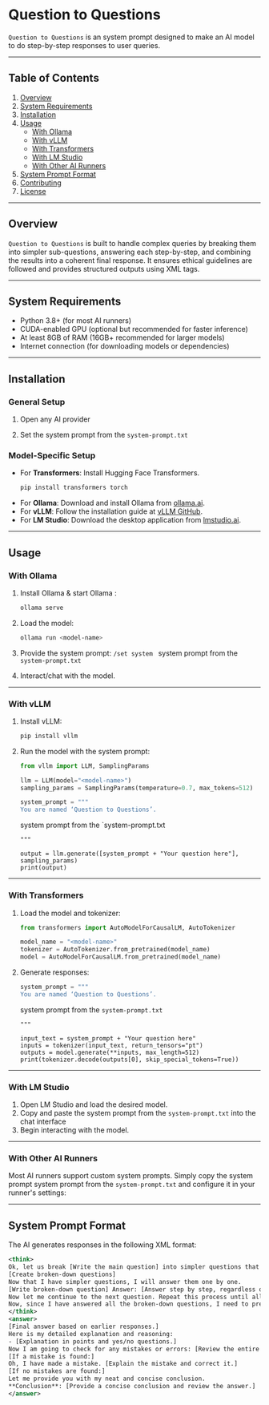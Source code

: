 # Question to Questions 

`Question to Questions` is an system prompt designed to make an AI model to do step-by-step responses to user queries. 

---

## Table of Contents

1. [Overview](#overview)
2. [System Requirements](#system-requirements)
3. [Installation](#installation)
4. [Usage](#usage)
   - [With Ollama](#with-ollama)
   - [With vLLM](#with-vllm)
   - [With Transformers](#with-transformers)
   - [With LM Studio](#with-lm-studio)
   - [With Other AI Runners](#with-other-ai-runners)
5. [System Prompt Format](#system-prompt-format)
6. [Contributing](#contributing)
7. [License](#license)

---

## Overview

`Question to Questions` is built to handle complex queries by breaking them into simpler sub-questions, answering each step-by-step, and combining the results into a coherent final response. It ensures ethical guidelines are followed and provides structured outputs using XML tags.

---

## System Requirements

- Python 3.8+ (for most AI runners)
- CUDA-enabled GPU (optional but recommended for faster inference)
- At least 8GB of RAM (16GB+ recommended for larger models)
- Internet connection (for downloading models or dependencies)

---

## Installation

### General Setup
1. Open any AI provider

2. Set the system prompt from the `system-prompt.txt`


### Model-Specific Setup
- For **Transformers**: Install Hugging Face Transformers.
  ```bash
  pip install transformers torch
  ```
- For **Ollama**: Download and install Ollama from [ollama.ai](https://ollama.ai).
- For **vLLM**: Follow the installation guide at [vLLM GitHub](https://github.com/vllm-project/vllm).
- For **LM Studio**: Download the desktop application from [lmstudio.ai](https://lmstudio.ai).

---

## Usage

### With Ollama

1. Install Ollama & start Ollama :
   ```bash
   ollama serve
   ```
2. Load the model:
   ```bash
   ollama run <model-name>
   ```
3. Provide the system prompt:
   `/set system ` system prompt from the `system-prompt.txt`

4. Interact/chat with the model.

---

### With vLLM

1. Install vLLM:
   ```bash
   pip install vllm
   ```
2. Run the model with the system prompt:
   ```python
   from vllm import LLM, SamplingParams

   llm = LLM(model="<model-name>")
   sampling_params = SamplingParams(temperature=0.7, max_tokens=512)

   system_prompt = """
   You are named ‘Question to Questions’.
   ```
   system prompt from the `system-prompt.txt
   ```
   """

   output = llm.generate([system_prompt + "Your question here"], sampling_params)
   print(output)
   ```

---

### With Transformers

1. Load the model and tokenizer:
   ```python
   from transformers import AutoModelForCausalLM, AutoTokenizer

   model_name = "<model-name>"
   tokenizer = AutoTokenizer.from_pretrained(model_name)
   model = AutoModelForCausalLM.from_pretrained(model_name)
   ```
2. Generate responses:
   ```python
   system_prompt = """
   You are named ‘Question to Questions’.
   ```
   system prompt from the `system-prompt.txt`
   ```
   """

   input_text = system_prompt + "Your question here"
   inputs = tokenizer(input_text, return_tensors="pt")
   outputs = model.generate(**inputs, max_length=512)
   print(tokenizer.decode(outputs[0], skip_special_tokens=True))
   ```

---

### With LM Studio

1. Open LM Studio and load the desired model.
2. Copy and paste the system prompt from the `system-prompt.txt` into the chat interface
3. Begin interacting with the model.

---

### With Other AI Runners

Most AI runners support custom system prompts. Simply copy the system prompt system prompt from the `system-prompt.txt` and configure it in your runner's settings:

---

## System Prompt Format

The AI generates responses in the following XML format:

```xml
<think>
Ok, let us break [Write the main question] into simpler questions that are easier to answer.
[Create broken-down questions]
Now that I have simpler questions, I will answer them one by one.
[Write broken-down question] Answer: [Answer step by step, regardless of length or complexity.]
Now let me continue to the next question. Repeat this process until all broken-down questions are answered.
Now, since I have answered all the broken-down questions, I need to present the final answer in a structured and neat form.
</think>
<answer>
[Final answer based on earlier responses.] 
Here is my detailed explanation and reasoning:
- [Explanation in points and yes/no questions.]
Now I am going to check for any mistakes or errors: [Review the entire response as if the user said the answer was incorrect or inaccurate.]
[If a mistake is found:]
Oh, I have made a mistake. [Explain the mistake and correct it.]
[If no mistakes are found:]
Let me provide you with my neat and concise conclusion.
**Conclusion**: [Provide a concise conclusion and review the answer.]
</answer>
```
